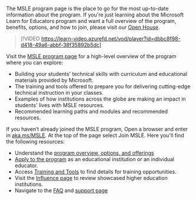 The MSLE program page is the place to go for the most up-to-date information about the program. If you're just learning about the Microsoft Learn for Educators program and want a full overview of the program, benefits, options, and how to join, please visit our [Open House](https://aka.ms/MSLEOpenHouse). 

> [!VIDEO https://learn-video.azurefd.net/vod/player?id=dbbc8f98-d418-49a6-abbf-38f35892b5dc]

Visit the [MSLE program page](https://aka.ms/msle) for a high-level overview of the program where you can explore:
- Building your students' technical skills with curriculum and educational materials provided by Microsoft. 
- The training and tools offered to prepare you for delivering cutting-edge technical instruction in your classes.
- Examples of how institutions across the globe are making an impact in students' lives with MSLE resources.
- Recommended learning paths and modules and recommended resources.

If you haven’t already joined the MSLE program, Open a browser and enter in [aka.ms/MSLE](https://aka.ms/MSLE). At the top of the page select Join MSLE. Here you'll find the following resources: 
- Understand the [program overview, options, and offerings](https://aka.ms/MSLEPOV)
- [Apply to the program](https://aka.ms/mslesignup) as an educational institution or an individual educator.
- Access [Training and Tools](https://aka.ms/msletrainingtools) to find details for training opportunities.
- Visit the [Influence page](https://aka.ms/MSLEI) to review showcased higher education institutions. 
- Navigate to the [FAQ](https://aka.ms/MSLEFAQ) and [support page](https://aka.ms/MSLES)
